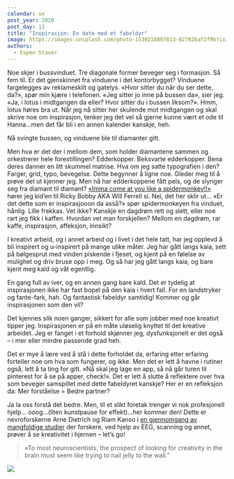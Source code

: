 ```yaml
---
calendar: ux
post_year: 2020
post_day: 11
title: "Inspirasjon: En date med et fabeldyr"
image: https://images.unsplash.com/photo-1530218897813-82702baf2f9b?ixid=MXwxMjA3fDB8MHxwaG90by1wYWdlfHx8fGVufDB8fHw%3D&ixlib=rb-1.2.1&auto=format&fit=crop&w=934&q=80
authors:
  - Espen Staver
---
```

Noe skjer i bussvinduet. Tre diagonale former beveger seg i formasjon. Så fem til. Er det gjenskinnet fra vinduene i det kontorbygget? Vinduene fargelegges av reklameskilt og gatelys. «Hvor sitter du når du ser dette, da?», spør min kjære i telefonen. «Jeg sitter jo inne på bussen da», sier jeg. «Ja, i lotus i midtgangen da eller? Hvor sitter du i bussen liksom?». Hmm, lotus høres bra ut. Når jeg nå sitter her skulende mot midtgangen og skal skrive noe om inspirasjon, tenker jeg det vel så gjerne kunne vært et ode til Hanna...men det får bli i en annen kalender kanskje, heh. 

Nå svingte bussen, og vinduene ble til diamanter gitt. 

Men hva er det der i mellom dem, som holder diamantene sammen og orkestrerer hele forestillingen? Edderkopper. Beksvarte edderkopper. Bena deres danner en litt skummel matrise. Hva om jeg satte typografien i den? Farger, grid, typo, bevegelse. Dette begynner å ligne noe. 
Gleder meg til å prøve det ut kjenner jeg. Men nå har edderkoppene fått pels, og de slynger seg fra diamant til diamant? [«Imma come at you like a spidermonkey!!»](https://www.youtube.com/watch?v=AfLtst6mC0Q) hører jeg kid’en til Ricky Bobby AKA Will Ferrell si. Nei, det her sklir ut... «Er det dette som er inspirasjooon da asså?» spør spidermonkeyen fra vinduet, hånlig. Lille frekkas. Vet ikke? Kanskje en dagdrøm rett og slett, eller noe rart jeg fikk i kaffen. Hvordan vet man forskjellen? Mellom en dagdrøm, rar kaffe, inspirasjon, affeksjon, innsikt?

I kreativt arbeid, og i annet arbeid og i livet i det hele tatt, har jeg opplevd å bli inspirert og u-inspirert på mange ulike måter. Jeg har gått langs kaia, sett på bølgesprut med vinden piskende i fjeset, og kjent på en følelse av mulighet og driv bruse opp i meg. Og så har jeg gått langs kaia, og bare kjent meg kald og våt egentlig. 

En gang full av iver, og en annen gang bare kald. Det er tydelig at inspirasjonen ikke har fast bopel på den kaia i hvert fall. For en landstryker og fante-fark, hah. Og fantastisk fabeldyr samtidig! Kommer og går inspirasjonen som den vil? 

Det kjennes slik noen ganger, sikkert for alle som jobber med noe kreativt tipper jeg. Inspirasjonen er på en måte uløselig knyttet til det kreative arbeidet. Jeg er fanget i et forhold skjønner jeg, dysfunksjonelt er det også – i mer eller mindre passende grad heh. 

Det er mye å lære ved å stå i dette forholdet da, erfaring etter erfaring forteller noe om hva som fungerer, og ikke. Men det er lett å havne i rutiner også, lett å ta ting for gitt. «Nå skal jeg lage en app, så nå går turen til pinterest for å se på apper, check!». Det er lett å slutte å reflektere over hva som beveger samspillet med dette fabeldyret kanskje? Her er en refleksjon da: Mer forståelse = Bedre partner? 

Ja la oss forstå det bedre. Men, til et slikt foretak trenger vi nok profesjonell hjelp... ooog...(liten kunstpause for effekt)...her kommer den!  Dette er nevroforskerne Arne Dietrich og Riam Kanso i [en gjennomgang av mangfoldige studier](https://pdfs.semanticscholar.org/6cf6/ab06e974be445b89df045694ce0c4c4a39f8.pdf) der forskere, ved hjelp av EEG, scanning og annet, prøver å se kreativitet i hjernen – let’s go!

> «To most neuroscientists, the prospect of looking for creativity in the brain must seem like trying to nail jelly to the wall.” 

![](/assets/jellobrain.png)
